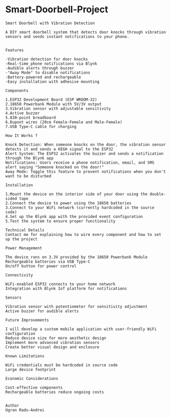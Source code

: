 # Smart-Doorbell-Project
    Smart Doorbell with Vibration Detection 
    
    A DIY smart doorbell system that detects door knocks through vibration sensors and sends instant notifications to your phone.


    Features 

    -Vibration detection for door knocks
    -Real-time phone notifications via Blynk
    -Audible alerts through buzzer
    -"Away Mode" to disable notifications
    -Battery-powered and rechargeable
    -Easy installation with adhesive mounting

    Components 

    1.ESP32 Development Board (ESP WROOM-32)
    2.18650 Powerbank Module with 5V/3V output
    3.Vibration sensor with adjustable sensitivity
    4.Active buzzer
    5.830-point breadboard
    6.Dupont wires (20cm Female-Female and Male-Female)
    7.USB Type-C cable for charging

    How It Works ?

    Knock Detection: When someone knocks on the door, the vibration sensor detects it and sends a HIGH signal to the ESP32
    Alert System: The ESP32 activates the buzzer and sends a notification through the Blynk app
    Notifications: Users receive a phone notification, email, and SMS alert saying "Someone knocked on the door!"
    Away Mode: Toggle this feature to prevent notifications when you don't want to be disturbed

    Installation 

    1.Mount the device on the interior side of your door using the double-sided tape
    2.Connect the device to power using the 18650 batteries
    3.Connect to your WiFi network (currently hardcoded in the source code)
    4.Set up the Blynk app with the provided event configuration
    5.Test the system to ensure proper functionality

    Technical Details
    Contact me for explaining how to wire every component and how to set up the project 

    Power Management

    The device runs on 3.3V provided by the 18650 Powerbank Module
    Rechargeable batteries via USB Type-C
    On/off button for power control

    Connectivity

    WiFi-enabled ESP32 connects to your home network
    Integration with Blynk IoT platform for notifications

    Sensors

    Vibration sensor with potentiometer for sensitivity adjustment
    Active buzzer for audible alerts

    Future Improvements 

    I will develop a custom mobile application with user-friendly WiFi configuration
    Reduce device size for more aesthetic design
    Implement more advanced vibration sensors
    Create better visual design and enclosure

    Known Limitations 

    WiFi credentials must be hardcoded in source code
    Large device footprint

    Economic Considerations 

    Cost-effective components
    Rechargeable batteries reduce ongoing costs


    Author 
    Ugran Radu-Andrei
